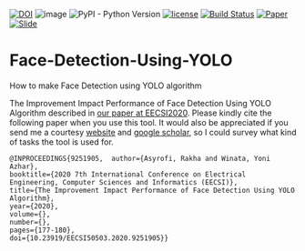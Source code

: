 [![DOI](https://zenodo.org/badge/DOI/10.5281/zenodo.5528403.svg)](https://doi.org/10.5281/zenodo.5528403)
![image](https://visitor-badge.laobi.icu/badge?page_id=asyrofist/Face_Detection_Using_YOLO)
![PyPI - Python Version](https://img.shields.io/badge/python-3.7.0-blue.svg)
[![license](https://img.shields.io/github/license/mashape/apistatus.svg)](LICENSE)
[![Build Status](https://app.travis-ci.com/asyrofist/Face-Detection-Using-YOLO.svg?branch=main)](https://app.travis-ci.com/asyrofist/Face-Detection-Using-YOLO)
[![Paper](http://img.shields.io/badge/Paper-PDF-red.svg)](https://ieeexplore.ieee.org/document/9251905)
[![Slide](http://img.shields.io/badge/Slides-PDF-orange.svg)](https://github.com/asyrofist/Face-Detection-Using-YOLO/blob/main/1570653028.pdf) 

# Face-Detection-Using-YOLO
How to make Face Detection using YOLO algorithm

The Improvement Impact Performance of Face Detection Using YOLO Algorithm described in [our paper at EECSI2020](https://ieeexplore.ieee.org/document/9251905). Please kindly cite the following paper when you use this tool. It would also be appreciated if you send me a courtesy [website](http://rakha.asyrofi.com/) and [google scholar](https://scholar.google.com/citations?user=WN9T5UUAAAAJ&hl=id&oi=ao), so I could survey what kind of tasks the tool is used for. 
```
@INPROCEEDINGS{9251905,  author={Asyrofi, Rakha and Winata, Yoni Azhar},  
booktitle={2020 7th International Conference on Electrical Engineering, Computer Sciences and Informatics (EECSI)},   
title={The Improvement Impact Performance of Face Detection Using YOLO Algorithm},   
year={2020},  
volume={},  
number={},  
pages={177-180},  
doi={10.23919/EECSI50503.2020.9251905}}
```
